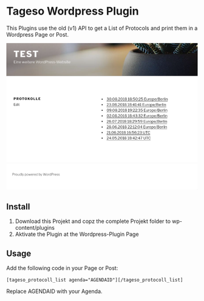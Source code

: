 # Tageso Wordpress Plugin
This Plugins use the old (v1) API to get a List of Protocols and print them in a Wordpress Page or Post.

![Sample Image](https://raw.githubusercontent.com/tageso/wordpress-plugin/master/2018-09-25_23%3A35%3A47.png)

## Install
1) Download this Projekt and copz the complete Projekt folder to wp-content/plugins
2) Aktivate the Plugin at the Wordpress-Plugin Page

## Usage
Add the following code in your Page or Post:

```
[tageso_protocoll_list agenda="AGENDAID"][/tageso_protocoll_list]
```

Replace AGENDAID with your Agenda.